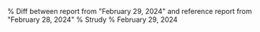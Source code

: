 % Diff between report from "February 29, 2024" and reference report from "February 28, 2024"
% Strudy
% February 29, 2024


